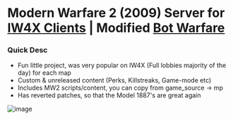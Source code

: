 # Modern Warfare 2 (2009) Server for [IW4X Clients](https://github.com/XLabsProject/iw4x-client) | Modified [Bot Warfare](https://github.com/ineedbots/iw4x_bot_warfare)
### Quick Desc
- Fun little project, was very popular on IW4X (Full lobbies majority of the day) for each map
- Custom & unreleased content (Perks, Killstreaks, Game-mode etc)
- Includes MW2 scripts/content, you can copy from game_source -> mp
- Has reverted patches, so that the Model 1887's are great again

![image](https://user-images.githubusercontent.com/26250917/219472494-00d4083b-c1d3-4a94-98eb-a6ee4343845e.png)
